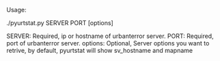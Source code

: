 Usage:

./pyurtstat.py SERVER PORT [options]

SERVER:		Required, ip or hostname of urbanterror server.
PORT:		Required, port of urbanterror server.
options:	Optional, Server options you want to retrive, by default, pyurtstat will show sv_hostname and mapname

